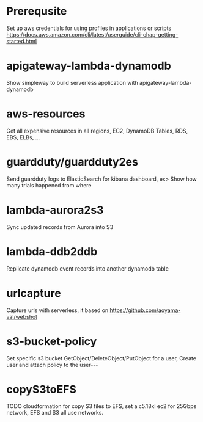 # Prerequsite
Set up aws credentials for using profiles in applications or scripts
https://docs.aws.amazon.com/cli/latest/userguide/cli-chap-getting-started.html 

# apigateway-lambda-dynamodb
Show simpleway to build serverless application with apigateway-lambda-dynamodb

# aws-resources
Get all expensive resources in all regions, EC2, DynamoDB Tables, RDS, EBS, ELBs, ...

# guardduty/guardduty2es
Send guardduty logs to ElasticSearch for kibana dashboard, ex> Show how many trials happened from where

# lambda-aurora2s3
Sync updated records from Aurora into S3

# lambda-ddb2ddb
Replicate dynamodb event records into another dynamodb table

# urlcapture
Capture urls with serverless, it based on  https://github.com/aoyama-val/webshot

# s3-bucket-policy
Set specific s3 bucket GetObject/DeleteObject/PutObject for a user, Create user and attach policy to the user---

# copyS3toEFS
TODO cloudformation for copy S3 files to EFS, set a c5.18xl ec2 for 25Gbps network, EFS and S3 all use networks.
